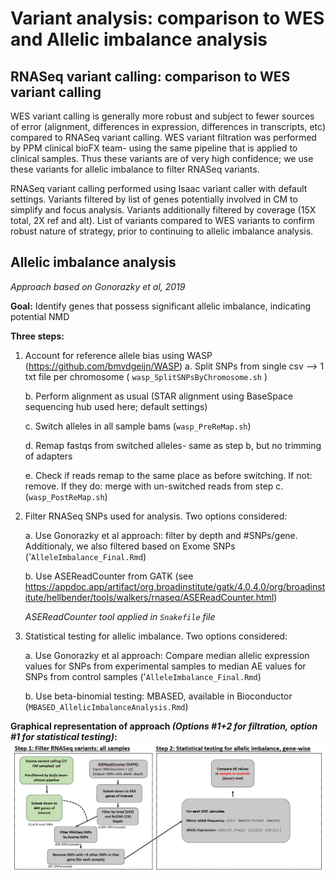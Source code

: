 # Variant analysis: comparison to WES and Allelic imbalance analysis

## RNASeq variant calling: comparison to WES variant calling

WES variant calling is generally more robust and subject to fewer sources of error (alignment, differences in expression, differences in transcripts, etc) compared to RNASeq variant calling. WES variant filtration was performed by PPM clinical bioFX team- using the same pipeline that is applied to clinical samples. Thus these variants are of very high confidence; we use these variants for allelic imbalance to filter RNASeq variants.

RNASeq variant calling performed using Isaac variant caller with default settings. Variants filtered by list of genes potentially involved in CM to simplify and focus analysis. Variants additionally filtered by coverage (15X total, 2X ref and alt). List of variants compared to WES variants to confirm robust nature of strategy, prior to continuing to allelic imbalance analysis.


## Allelic imbalance analysis
*Approach based on Gonorazky et al, 2019*

**Goal:** Identify genes that possess significant allelic imbalance, indicating potential NMD

**Three steps:**

1. Account for reference allele bias using WASP (https://github.com/bmvdgeijn/WASP)
    a. Split SNPs from single csv --> 1 txt file per chromosome ( `wasp_SplitSNPsByChromosome.sh` )
    
    b. Perform alignment as usual (STAR alignment using BaseSpace sequencing hub used here; default settings)
    
    c. Switch alleles in all sample bams (`wasp_PreReMap.sh`)
    
    d. Remap fastqs from switched alleles- same as step b, but no trimming of adapters
    
    e. Check if reads remap to the same place as before switching. If not: remove. If they do: merge with un-switched reads from step c. (`wasp_PostReMap.sh`)

2. Filter RNASeq SNPs used for analysis. Two options considered:

    a. Use Gonorazky et al approach: filter by depth and #SNPs/gene. Additionaly, we also filtered based on Exome SNPs ('`AlleleImbalance_Final.Rmd`)
    
    b. Use ASEReadCounter from GATK (see https://appdoc.app/artifact/org.broadinstitute/gatk/4.0.4.0/org/broadinstitute/hellbender/tools/walkers/rnaseq/ASEReadCounter.html)
    
    *ASEReadCounter tool applied in `Snakefile` file*
    
3. Statistical testing for allelic imbalance. Two options considered:

    a. Use Gonorazky et al approach: Compare median allelic expression values for SNPs from experimental samples to median AE values for SNPs from control samples ('`AlleleImbalance_Final.Rmd`)
    
    b. Use beta-binomial testing: MBASED, available in Bioconductor (`MBASED_AllelicImbalanceAnalysis.Rmd`)

**Graphical representation of approach *(Options #1+2 for filtration, option #1 for statistical testing)*:**
![AI](https://github.com/jenna-labelle/UKy-Cardio-Analsyis-RNASeq-miRNASeq/blob/master/VariantAnalysis/AIApproach.PNG)

